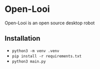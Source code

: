 # Open-Looi

Open-Looi is an open source desktop robot


## Installation

* `python3 -m venv .venv`
* `pip install -r requirements.txt`
* `python3 main.py`
